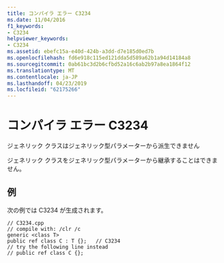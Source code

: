 ```yaml
---
title: コンパイラ エラー C3234
ms.date: 11/04/2016
f1_keywords:
- C3234
helpviewer_keywords:
- C3234
ms.assetid: ebefc15a-e40d-424b-a3dd-d7e185d0ed7b
ms.openlocfilehash: fd6e918c115ed121dda5d589a62b1a94d14184a8
ms.sourcegitcommit: 0ab61bc3d2b6cfbd52a16c6ab2b97a8ea1864f12
ms.translationtype: MT
ms.contentlocale: ja-JP
ms.lasthandoff: 04/23/2019
ms.locfileid: "62175266"
---
```

# <a name="compiler-error-c3234"></a>コンパイラ エラー C3234

ジェネリック クラスはジェネリック型パラメーターから派生できません

ジェネリック クラスをジェネリック型パラメーターから継承することはできません。

## <a name="example"></a>例

次の例では C3234 が生成されます。

```
// C3234.cpp
// compile with: /clr /c
generic <class T>
public ref class C : T {};   // C3234
// try the following line instead
// public ref class C {};
```